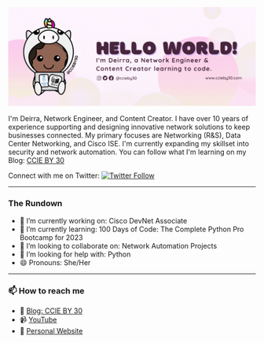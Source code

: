 ![grab-landing-page](https://github.com/ccieby30/ccieby30/blob/main/GitHub%20Banner.gif)

I'm Deirra, Network Engineer, and Content Creator. I have over 10 years of experience supporting and designing innovative network solutions to keep businesses connected. My primary focuses are Networking (R&S), Data Center Networking, and Cisco ISE. I'm currently expanding my skillset into security and network automation. You can follow what I'm learning on my Blog: [CCIE BY 30](https://www.ccieby30.com)

Connect with me on Twitter: [![Twitter Follow](https://img.shields.io/twitter/follow/ccieby30?style=social)](https://twitter.com/ccieby30)

---

### The Rundown
- 🔭 I’m currently working on: Cisco DevNet Associate
- 🌱 I’m currently learning: 100 Days of Code: The Complete Python Pro Bootcamp for 2023
- 👯 I’m looking to collaborate on: Network Automation Projects
- 🤔 I’m looking for help with: Python
- 😄 Pronouns: She/Her

---
### 📫 How to reach me
- :page_with_curl: [Blog: CCIE BY 30](https://www.ccieby30.com)
- :video_camera: [YouTube](https://www.youtube.com/c/ccieby30)
- :crown: [Personal Website](https://www.deirrajfootman.com/)

